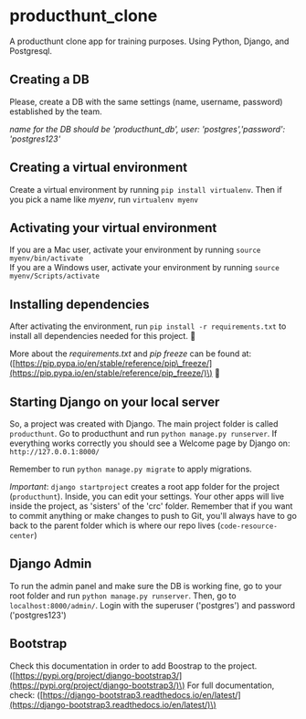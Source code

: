 # producthunt_clone
A producthunt clone app for training purposes. Using Python, Django, and Postgresql.

## Creating a DB

Please, create a DB with the same settings \(name, username, password\) established by the team.

_name for the DB should be 'producthunt\_db', user: 'postgres','password': 'postgres123'_

## Creating a virtual environment

Create a virtual environment by running `pip install virtualenv`. Then if you pick a name like _myenv_, run `virtualenv myenv`

## Activating your virtual environment

If you are a Mac user, activate your environment by running `source myenv/bin/activate`  
If you are a Windows user, activate your environment by running `source myenv/Scripts/activate`

## Installing dependencies

After activating the environment, run `pip install -r requirements.txt` to install all dependencies needed for this project. 🍾

More about the _requirements.txt_ and _pip freeze_ can be found at: \([https://pip.pypa.io/en/stable/reference/pip\_freeze/](https://pip.pypa.io/en/stable/reference/pip_freeze/)\) 🎯

## Starting Django on your local server

So, a project was created with Django. The main project folder is called `producthunt`. Go to producthunt and run `python manage.py runserver`. If everything works correctly you should see a Welcome page by Django on: `http://127.0.0.1:8000/`

Remember to run `python manage.py migrate` to apply migrations.

_Important_: `django startproject` creates a root app folder for the project \(`producthunt`\). Inside, you can edit your settings. Your other apps will live inside the project, as 'sisters' of the 'crc' folder. Remember that if you want to commit anything or make changes to push to Git, you'll always have to go back to the parent folder which is where our repo lives \(`code-resource-center`\)

## Django Admin

To run the admin panel and make sure the DB is working fine, go to your root folder and run `python manage.py runserver`. Then, go to `localhost:8000/admin/`. Login with the superuser \('postgres'\) and password \('postgres123'\)

## Bootstrap

Check this documentation in order to add Boostrap to the project. \([https://pypi.org/project/django-bootstrap3/](https://pypi.org/project/django-bootstrap3/)\) For full documentation, check: \([https://django-bootstrap3.readthedocs.io/en/latest/](https://django-bootstrap3.readthedocs.io/en/latest/)\)

